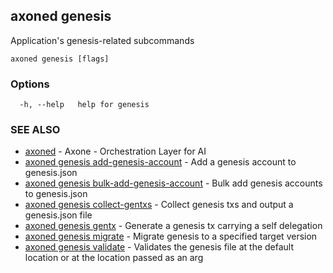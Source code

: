 ## axoned genesis

Application's genesis-related subcommands

```
axoned genesis [flags]
```

### Options

```
  -h, --help   help for genesis
```

### SEE ALSO

* [axoned](axoned.md)	 - Axone - Orchestration Layer for AI
* [axoned genesis add-genesis-account](axoned_genesis_add-genesis-account.md)	 - Add a genesis account to genesis.json
* [axoned genesis bulk-add-genesis-account](axoned_genesis_bulk-add-genesis-account.md)	 - Bulk add genesis accounts to genesis.json
* [axoned genesis collect-gentxs](axoned_genesis_collect-gentxs.md)	 - Collect genesis txs and output a genesis.json file
* [axoned genesis gentx](axoned_genesis_gentx.md)	 - Generate a genesis tx carrying a self delegation
* [axoned genesis migrate](axoned_genesis_migrate.md)	 - Migrate genesis to a specified target version
* [axoned genesis validate](axoned_genesis_validate.md)	 - Validates the genesis file at the default location or at the location passed as an arg
